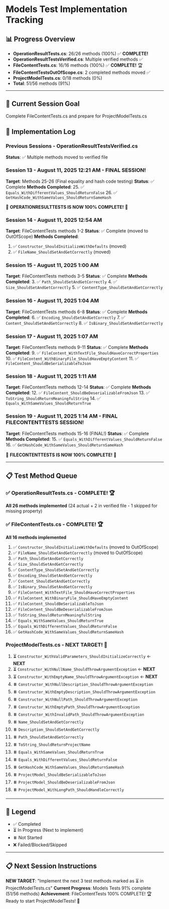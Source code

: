 ﻿# Models Test Implementation Tracking

## 📊 Progress Overview
- **OperationResultTests.cs**: 26/26 methods (100%) ✅ **COMPLETE!**
- **OperationResultTestsVerified.cs**: Multiple verified methods ✅ 
- **FileContentTests.cs**: 16/16 methods (100%) ✅ **COMPLETE!** 🏆
- **FileContentTestsOutOfScope.cs**: 2 completed methods moved ✅
- **ProjectModelTests.cs**: 0/18 methods (0%)
- **Total**: 51/56 methods (91%)

---

## 🎯 Current Session Goal
Complete FileContentTests.cs and prepare for ProjectModelTests.cs

## 📝 Implementation Log

### Previous Sessions - OperationResultTestsVerified.cs
**Status**: ✅ Multiple methods moved to verified file

### Session 13 - August 11, 2025 12:21 AM - FINAL SESSION!
**Target**: Methods 25-26 (Final equality and hash code testing)
**Status**: ✅ Complete
**Methods Completed**:
25. ✅ `Equals_WithDifferentValues_ShouldReturnFalse`
26. ✅ `GetHashCode_WithSameValues_ShouldReturnSameHash`

🎉 **OPERATIONRESULTTESTS IS NOW 100% COMPLETE!** 🎉

### Session 14 - August 11, 2025 12:54 AM
**Target**: FileContentTests methods 1-2
**Status**: ✅ Complete (moved to OutOfScope)
**Methods Completed**:
1. ✅ `Constructor_ShouldInitializeWithDefaults` (moved)
2. ✅ `FileName_ShouldSetAndGetCorrectly` (moved)

### Session 15 - August 11, 2025 1:00 AM
**Target**: FileContentTests methods 3-5
**Status**: ✅ Complete
**Methods Completed**:
3. ✅ `Path_ShouldSetAndGetCorrectly`
4. ✅ `Size_ShouldSetAndGetCorrectly`
5. ✅ `ContentType_ShouldSetAndGetCorrectly`

### Session 16 - August 11, 2025 1:04 AM
**Target**: FileContentTests methods 6-8
**Status**: ✅ Complete
**Methods Completed**:
6. ✅ `Encoding_ShouldSetAndGetCorrectly`
7. ✅ `Content_ShouldSetAndGetCorrectly`
8. ✅ `IsBinary_ShouldSetAndGetCorrectly`

### Session 17 - August 11, 2025 1:07 AM
**Target**: FileContentTests methods 9-11
**Status**: ✅ Complete
**Methods Completed**:
9. ✅ `FileContent_WithTextFile_ShouldHaveCorrectProperties`
10. ✅ `FileContent_WithBinaryFile_ShouldHaveEmptyContent`
11. ✅ `FileContent_ShouldBeSerializableToJson`

### Session 18 - August 11, 2025 1:11 AM
**Target**: FileContentTests methods 12-14
**Status**: ✅ Complete
**Methods Completed**:
12. ✅ `FileContent_ShouldBeDeserializableFromJson`
13. ✅ `ToString_ShouldReturnMeaningfulString`
14. ✅ `Equals_WithSameValues_ShouldReturnTrue`

### Session 19 - August 11, 2025 1:14 AM - FINAL FILECONTENTTESTS SESSION!
**Target**: FileContentTests methods 15-16 (FINAL!)
**Status**: ✅ Complete
**Methods Completed**:
15. ✅ `Equals_WithDifferentValues_ShouldReturnFalse`
16. ✅ `GetHashCode_WithSameValues_ShouldReturnSameHash`

🎉 **FILECONTENTTESTS IS NOW 100% COMPLETE!** 🎉

---

## 📋 Test Method Queue

### ✅ OperationResultTests.cs - COMPLETE! 🏆
**All 26 methods implemented** (24 actual + 2 in verified file - 1 skipped for missing property)

### ✅ FileContentTests.cs - COMPLETE! 🏆
**All 16 methods implemented**
1. ✅ `Constructor_ShouldInitializeWithDefaults` (moved to OutOfScope)
2. ✅ `FileName_ShouldSetAndGetCorrectly` (moved to OutOfScope)
3. ✅ `Path_ShouldSetAndGetCorrectly`
4. ✅ `Size_ShouldSetAndGetCorrectly`
5. ✅ `ContentType_ShouldSetAndGetCorrectly`
6. ✅ `Encoding_ShouldSetAndGetCorrectly`
7. ✅ `Content_ShouldSetAndGetCorrectly`
8. ✅ `IsBinary_ShouldSetAndGetCorrectly`
9. ✅ `FileContent_WithTextFile_ShouldHaveCorrectProperties`
10. ✅ `FileContent_WithBinaryFile_ShouldHaveEmptyContent`
11. ✅ `FileContent_ShouldBeSerializableToJson`
12. ✅ `FileContent_ShouldBeDeserializableFromJson`
13. ✅ `ToString_ShouldReturnMeaningfulString`
14. ✅ `Equals_WithSameValues_ShouldReturnTrue`
15. ✅ `Equals_WithDifferentValues_ShouldReturnFalse`
16. ✅ `GetHashCode_WithSameValues_ShouldReturnSameHash`

### ProjectModelTests.cs - NEXT TARGET! 🎯
1. ⏳ `Constructor_WithValidParameters_ShouldInitializeCorrectly` ← **NEXT**
2. ⏳ `Constructor_WithNullName_ShouldThrowArgumentException` ← **NEXT**
3. ⏳ `Constructor_WithEmptyName_ShouldThrowArgumentException` ← **NEXT**
4. ⏸️ `Constructor_WithNullDescription_ShouldThrowArgumentException`
5. ⏸️ `Constructor_WithEmptyDescription_ShouldThrowArgumentException`
6. ⏸️ `Constructor_WithNullPath_ShouldThrowArgumentException`
7. ⏸️ `Constructor_WithEmptyPath_ShouldThrowArgumentException`
8. ⏸️ `Constructor_WithInvalidPath_ShouldThrowArgumentException`
9. ⏸️ `Name_ShouldSetAndGetCorrectly`
10. ⏸️ `Description_ShouldSetAndGetCorrectly`
11. ⏸️ `Path_ShouldSetAndGetCorrectly`
12. ⏸️ `ToString_ShouldReturnProjectName`
13. ⏸️ `Equals_WithSameValues_ShouldReturnTrue`
14. ⏸️ `Equals_WithDifferentValues_ShouldReturnFalse`
15. ⏸️ `GetHashCode_WithSameValues_ShouldReturnSameHash`
16. ⏸️ `ProjectModel_ShouldBeSerializableToJson`
17. ⏸️ `ProjectModel_ShouldBeDeserializableFromJson`
18. ⏸️ `ProjectModel_WithLongPath_ShouldHandleCorrectly`

---

## 🔑 Legend
- ✅ Completed
- ⏳ In Progress (Next to implement)
- ⏸️ Not Started
- ❌ Failed/Blocked/Skipped

---

## 📋 Next Session Instructions
**NEW TARGET**: "Implement the next 3 test methods marked as ⏳ in ProjectModelTests.cs"
**Current Progress**: Models Tests 91% complete (51/56 methods)
**Achievement**: FileContentTests 100% COMPLETE! 🏆 Ready to start ProjectModelTests! 🎯

